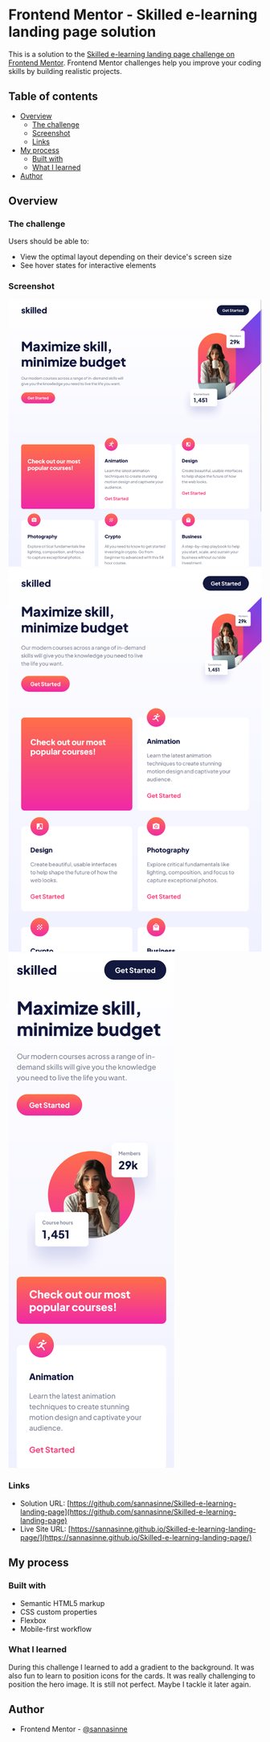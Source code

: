 # Frontend Mentor - Skilled e-learning landing page solution

This is a solution to the [Skilled e-learning landing page challenge on Frontend Mentor](https://www.frontendmentor.io/challenges/skilled-elearning-landing-page-S1ObDrZ8q). Frontend Mentor challenges help you improve your coding skills by building realistic projects.

## Table of contents

- [Overview](#overview)
  - [The challenge](#the-challenge)
  - [Screenshot](#screenshot)
  - [Links](#links)
- [My process](#my-process)
  - [Built with](#built-with)
  - [What I learned](#what-i-learned)
- [Author](#author)

## Overview

### The challenge

Users should be able to:

- View the optimal layout depending on their device's screen size
- See hover states for interactive elements

### Screenshot

![](./assets/screenshot-desktop.png)
![](./assets/screenshot-tablet.png)
![](./assets/screenshot-mobile.png)

### Links

- Solution URL: [https://github.com/sannasinne/Skilled-e-learning-landing-page](https://github.com/sannasinne/Skilled-e-learning-landing-page)
- Live Site URL: [https://sannasinne.github.io/Skilled-e-learning-landing-page/](https://sannasinne.github.io/Skilled-e-learning-landing-page/)

## My process

### Built with

- Semantic HTML5 markup
- CSS custom properties
- Flexbox
- Mobile-first workflow

### What I learned

During this challenge I learned to add a gradient to the background. It was also fun to learn to position icons for the cards. It was really challenging to position the hero image. It is still not perfect. Maybe I tackle it later again.

## Author

- Frontend Mentor - [@sannasinne](https://www.frontendmentor.io/profile/sannasinne)
